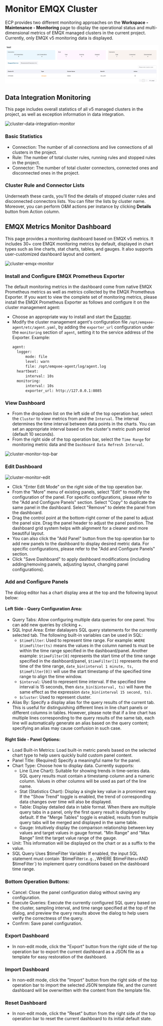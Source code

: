 # Monitor EMQX Cluster

ECP provides two different monitoring approaches on the **Workspace - Maintenance - Monitoring** page to display the operational status and multi-dimensional metrics of EMQX managed clusters in the current project. Currently, only EMQX v5 monitoring data is displayed.

![cluster-monitor](_assets/cluster-monitor.png)

## Data Integration Monitoring

This page includes overall statistics of all v5 managed clusters in the project, as well as exception information in data integration.

![cluster-data-integration-monitor](_assets/cluster-data-integration-monitor.png)

### Basic Statistics

- Connection: The number of all connections and live connections of all clusters in the project.
- Rule: The number of total cluster rules, running rules and stopped rules in the project.
- Connector: The number of total cluster connectors, connected ones and disconnected ones in the project.

### Cluster Rule and Connector Lists

Underneath these cards, you'll find the details of stopped cluster rules and disconnected connectors lists. You can filter the lists by cluster name. Moreover, you can perform O&M actions per instance by clicking **Details** button from Action column.

## EMQX Metrics Monitor Dashboard

This page provides a monitoring dashboard based on EMQX v5 metrics. It includes 30+ core EMQX monitoring metrics by default, displayed in chart types such as line charts, stat charts, tables, and gauges. It also supports user-customized dashboard layout and content.

![cluster-emqx-monitor](_assets/cluster-emqx-monitor.png)

### Install and Configure EMQX Prometheus Exporter
The default monitoring metrics in the dashboard come from native EMQX Prometheus metrics as well as metrics collected by the EMQX Prometheus Exporter. If you want to view the complete set of monitoring metrics, please install the EMQX Prometheus Exporter as follows and configure it on the cluster management agent:
- Choose an appropriate way to install and start the [Exporter](https://github.com/emqx/emqx-exporter).
- Modify the cluster management agent's configuration file `/opt/emqxee-agent/etc/agent.yaml`, by adding the `exporter_url` configuration under the `monitoring` section of `agent`, setting it to the service address of the Exporter. Example:
  ```
  agent:
    logger:
        mode: file
        level: warn
        file: /opt/emqxee-agent/log/agent.log
    heartbeat:
        interval: 10s
    monitoring:
        interval: 10s
        exporter_url: http://127.0.0.1:8085
  ```

### View Dashboard
- From the dropdown list on the left side of the top operation bar, select the `Cluster` to view metrics from and the `Interval`. The interval determines the time interval between data points in the charts. You can set an appropriate interval based on the cluster's metric push period (default 10 seconds).
- From the right side of the top operation bar, select the `Time Range` for monitoring metric data and the `Dashboard Data Refresh Interval`.

![cluster-monitor-top-bar](_assets/cluster-monitor-top-bar.png)

### Edit Dashboard

![cluster-monitor-edit](_assets/cluster-monitor-edit.png)

- Click "Enter Edit Mode" on the right side of the top operation bar.
- From the "More" menu of existing panels, select "Edit" to modify the configuration of the panel. For specific configurations, please refer to the "Add and Configure Panels" section. Select "Copy" to duplicate the same panel in the dashboard. Select "Remove" to delete the panel from the dashboard.
- Drag the control point at the bottom-right corner of the panel to adjust the panel size. Drag the panel header to adjust the panel position. The dashboard grid system helps with alignment for a cleaner and more beautiful layout.
- You can also click the "Add Panel" button from the top operation bar to add new panels to the dashboard to display desired metric data. For specific configurations, please refer to the "Add and Configure Panels" section.
- Click "Save Dashboard" to apply dashboard modifications (including adding/removing panels, adjusting layout, changing panel configurations).

### Add and Configure Panels

The dialog editor has a chart display area at the top and the following layout below:

#### Left Side - Query Configuration Area:
- Query Tabs: Allow configuring multiple data queries for one panel. You can add new queries by clicking +.
- SQL Input Area: Enter datalayers SQL query statements for the currently selected tab. The following built-in variables can be used in SQL:
  - `$timeFilter`: Used to represent time range. For example: `WHERE $timeFilter(ts)` means the values in the column named ts must be within the time range specified in the dashboard/panel. Another example: `$timeFilter[0]` represents the start time of the time range specified in the dashboard/panel, `$timeFilter[1]` represents the end time of the time range, `date_bin(interval 1 minute, ts, $timeFilter[0])` will use the start timestamp of the specified time range to align the time window.
  - `$interval`: Used to represent time interval. If the specified time interval is 15 seconds, then `date_bin($interval, ts)` will have the same effect as the expression `date_bin(interval 15 second, ts)`.
  - `$cluster`: Used to represent cluster.
- Alias By: Specify a display alias for the query results of the current tab. This is useful for distinguishing different lines in line chart panels or different columns in tables. However, please note that if a line chart has multiple lines corresponding to the query results of the same tab, each line will automatically generate an alias based on the query content; specifying an alias may cause confusion in such case.

#### Right Side - Panel Options:
- Load Built-in Metrics: Load built-in metric panels based on the selected chart type to help users quickly build custom panel content.
- Panel Title: (Required) Specify a meaningful name for the panel.
- Chart Type: Choose how to display data. Currently supports:
  - Line (Line Chart): Suitable for showing trends in time-series data. SQL query results must contain a timestamp column and a numeric column. Values in other columns will be used as part of the line name.
  - Stat (Statistics Chart): Display a single key value in a prominent way. If the "Show Trend" toggle is enabled, the trend of corresponding data changes over time will also be displayed.
  - Table: Display detailed data in table format. When there are multiple query tabs in a panel, only the first query result is displayed by default. If the "Merge Tables" toggle is enabled, results from multiple query tabs will be merged and displayed in the same table.
  - Gauge: Intuitively display the comparison relationship between key values and target values in gauge format. "Min Range" and "Max Range" limit the target value range of the gauge.
- Unit: This information will be displayed on the chart or as a suffix to the value.
- SQL Query Uses $timeFilter Variable: If enabled, the input SQL statement must contain `$timeFilter` (e.g., `WHERE $timeFilter` or `AND $timeFilter`) to implement query conditions based on the dashboard time range.

### Bottom Operation Buttons:
- Cancel: Close the panel configuration dialog without saving any configuration.
- Execute Queries: Execute the currently configured SQL query based on the cluster, sampling interval, and time range specified at the top of the dialog, and preview the query results above the dialog to help users verify the correctness of the query.
- Confirm: Save panel configuration.

### Export Dashboard
- In non-edit mode, click the "Export" button from the right side of the top operation bar to export the current dashboard as a JSON file as a template for easy restoration of the dashboard.

### Import Dashboard
- In non-edit mode, click the "Import" button from the right side of the top operation bar to import the selected JSON template file, and the current dashboard will be overwritten with the content from the template file.

### Reset Dashboard
- In non-edit mode, click the "Reset" button from the right side of the top operation bar to reset the current dashboard to its initial default state.
